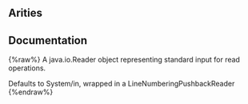 ## Arities


## Documentation
{%raw%}
A java.io.Reader object representing standard input for read operations.

  Defaults to System/in, wrapped in a LineNumberingPushbackReader
{%endraw%}
